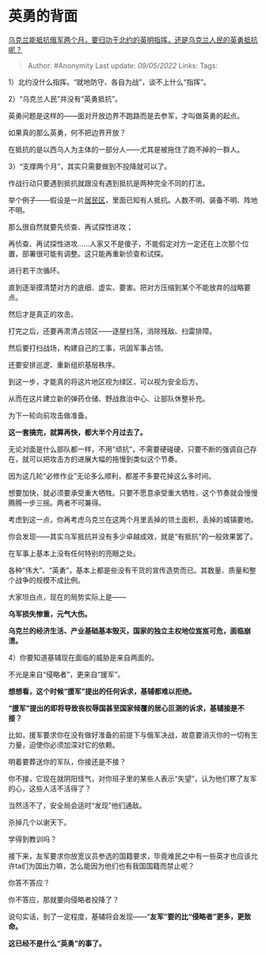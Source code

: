 # 英勇的背面
[乌克兰能抵抗俄军两个月，要归功于北约的英明指挥，还是乌克兰人民的英勇抵抗呢？](https://www.zhihu.com/question/531579493/answer/2474639801)

> Author: #Anonymity 
> Last update: *09/05/2022* 
> Links:
> Tags: 


1）北约没什么指挥。“就地防守、各自为战”，谈不上什么“指挥”。

2）“乌克兰人民”并没有“英勇抵抗”。

英勇问题是这样的——面对开放边界不跑路而是去参军，才叫做英勇的起点。

如果真的那么英勇，何不把边界开放？

在抵抗的是以西乌人为主体的一部分人——尤其是被拖住了跑不掉的一群人。

3）“支撑两个月”，其实只需要做到不投降就可以了。

作战行动只要遇到抵抗就跟没有遇到抵抗是两种完全不同的打法。

举个例子——假设是一片[居民区](https://www.zhihu.com/search?q=%E5%B1%85%E6%B0%91%E5%8C%BA&search_source=Entity&hybrid_search_source=Entity&hybrid_search_extra=%7B%22sourceType%22%3A%22answer%22%2C%22sourceId%22%3A2474639801%7D)，里面已知有人抵抗。人数不明、装备不明、阵地不明。

那么很自然就要先侦查、再试探性进攻；

再侦查、再试探性进攻……人家又不是傻子，不能假定对方一定还在上次那个位置，部署很可能有调整。这只能再重新侦查和试探。

进行若干次循环。

直到逐渐摸清楚对方的底细、虚实、要害。把对方压缩到某个不能放弃的战略要点。

然后才是真正的攻击。

打完之后，还要再肃清占领区——逐屋扫荡，消除残敌、扫雷排障。

然后要打扫战场，构建自己的工事，巩固军事占领。

还要安排巡逻、重新组织基层秩序。

到这一步，才能真的将这片地区视为绿区，可以视为安全后方。

从而在这片建立新的弹药仓储、野战救治中心、让部队休整补充。

为下一轮向前攻击做准备。

**这一套搞完，就算再快，都大半个月过去了。**

无论对面是什么部队都一样，不用“顽抗”，不需要硬碰硬，只要不断的强调自己存在，就可以把攻击方的进展大幅的拖慢到类似这个节奏。

因为这几轮“必修作业”无论多么顺利，都差不多要花掉这么多时间。

想要加快，就必须要承受重大牺牲。只要不愿意承受重大牺牲，这个节奏就会慢慢腾腾一步三摇。两者不可兼得。

考虑到这一点，你再考虑乌克兰在这两个月里丢掉的领土面积，丢掉的城镇要地。

你会发现——其实乌军抵抗并没有多少卓越成效，就是“有抵抗”的一般效果罢了。

在军事上基本上没有任何特别的亮眼之处。

各种“伟大”、“英勇”，基本上都是些没有干货的宣传造势而已。其数量、质量和整个战争的规模不成比例。

大家坦白点，现在的局势实际上是——

**乌军损失惨重，元气大伤。**

**乌克兰的经济生活、产业基础基本毁灭，国家的独立主权地位岌岌可危，面临崩溃。**

  

4）你要知道基辅现在面临的威胁是来自两面的。

不光是来自“侵略者”，更来自“援军”。

**想想看，这个时候“援军”提出的任何诉求，基辅都难以拒绝。**

**“援军”提出的即将导致丧权辱国甚至国家倾覆的居心叵测的诉求，基辅接是不接？**

比如，援军要求你在没有做好准备的前提下与俄军决战，故意要消灭你的一切有生力量，迫使你必须加深对它的依赖。

明着要葬送你的军队，你接还是不接？

你不接，它现在就阴阳怪气，对你班子里的某些人表示“失望”，认为他们寒了友军的心，这些人活不活得了？

当然活不了，安全局会适时“发现”他们通敌。

杀掉几个以谢天下。

学得到教训吗？

  

接下来，友军要求你放宽议员参选的国籍要求，毕竟难民之中有一些英才也应该允许ta们为国出力嘛，怎么能因为他们也有我国国籍而禁止呢？

你答不答应？

你不答应，那就要向侵略者投降了？

  

说句实话，到了一定程度，基辅将会发现——“**友军”要的比“侵略者”更多，更致命。**

  

**这已经不是什么“英勇”的事了。**
